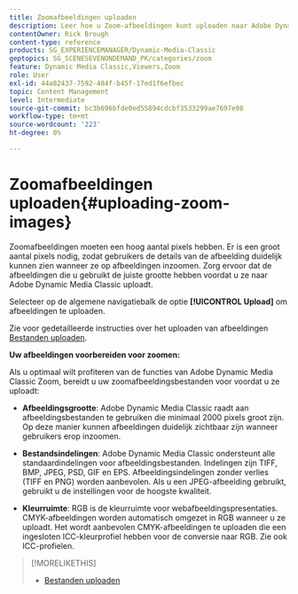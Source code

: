 ```yaml
---
title: Zoomafbeeldingen uploaden
description: Leer hoe u Zoom-afbeeldingen kunt uploaden naar Adobe Dynamic Media Classic.
contentOwner: Rick Brough
content-type: reference
products: SG_EXPERIENCEMANAGER/Dynamic-Media-Classic
geptopics: SG_SCENESEVENONDEMAND_PK/categories/zoom
feature: Dynamic Media Classic,Viewers,Zoom
role: User
exl-id: 44a82437-7592-484f-b45f-17ed1f6efbec
topic: Content Management
level: Intermediate
source-git-commit: bc3b696bfde0ed55894cdcbf3533299ae7697e98
workflow-type: tm+mt
source-wordcount: '223'
ht-degree: 0%

---
```


# Zoomafbeeldingen uploaden{#uploading-zoom-images}

Zoomafbeeldingen moeten een hoog aantal pixels hebben. Er is een groot aantal pixels nodig, zodat gebruikers de details van de afbeelding duidelijk kunnen zien wanneer ze op afbeeldingen inzoomen. Zorg ervoor dat de afbeeldingen die u gebruikt de juiste grootte hebben voordat u ze naar Adobe Dynamic Media Classic uploadt.

Selecteer op de algemene navigatiebalk de optie **[!UICONTROL Upload]** om afbeeldingen te uploaden.

Zie voor gedetailleerde instructies over het uploaden van afbeeldingen [Bestanden uploaden](uploading-files.md#uploading_files).

**Uw afbeeldingen voorbereiden voor zoomen:**

Als u optimaal wilt profiteren van de functies van Adobe Dynamic Media Classic Zoom, bereidt u uw zoomafbeeldingsbestanden voor voordat u ze uploadt:

* **Afbeeldingsgrootte**: Adobe Dynamic Media Classic raadt aan afbeeldingsbestanden te gebruiken die minimaal 2000 pixels groot zijn. Op deze manier kunnen afbeeldingen duidelijk zichtbaar zijn wanneer gebruikers erop inzoomen.

* **Bestandsindelingen**: Adobe Dynamic Media Classic ondersteunt alle standaardindelingen voor afbeeldingsbestanden. Indelingen zijn TIFF, BMP, JPEG, PSD, GIF en EPS. Afbeeldingsindelingen zonder verlies (TIFF en PNG) worden aanbevolen. Als u een JPEG-afbeelding gebruikt, gebruikt u de instellingen voor de hoogste kwaliteit.

* **Kleurruimte**: RGB is de kleurruimte voor webafbeeldingspresentaties. CMYK-afbeeldingen worden automatisch omgezet in RGB wanneer u ze uploadt. Het wordt aanbevolen CMYK-afbeeldingen te uploaden die een ingesloten ICC-kleurprofiel hebben voor de conversie naar RGB. Zie ook ICC-profielen.

>[!MORELIKETHIS]
>
>* [Bestanden uploaden](uploading-files.md#uploading_files)
